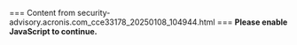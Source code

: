=== Content from security-advisory.acronis.com_cce33178_20250108_104944.html ===
**Please enable JavaScript to continue.**
